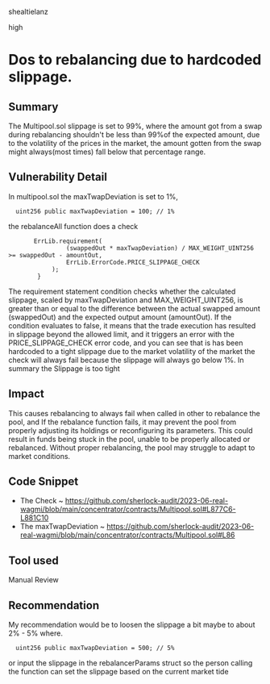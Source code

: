 shealtielanz

high

# Dos to rebalancing due to hardcoded slippage.

## Summary
The Multipool.sol slippage is set to 99%, where the amount got from a swap during rebalancing shouldn't be less than 99%of the expected amount, due to the volatility of the prices in the market, the amount gotten from the swap might always(most times) fall below that percentage range.
## Vulnerability Detail
In multipool.sol the maxTwapDeviation is set to 1%,
```solidity 
  uint256 public maxTwapDeviation = 100; // 1%
```
the rebalanceAll function does a check 
```solidity
       ErrLib.requirement(
                (swappedOut * maxTwapDeviation) / MAX_WEIGHT_UINT256 >= swappedOut - amountOut,
                ErrLib.ErrorCode.PRICE_SLIPPAGE_CHECK
            );
        } 
``` 
The requirement statement condition checks whether the calculated slippage, scaled by maxTwapDeviation and MAX_WEIGHT_UINT256, is greater than or equal to the difference between the actual swapped amount (swappedOut) and the expected output amount (amountOut). If the condition evaluates to false, it means that the trade execution has resulted in slippage beyond the allowed limit, and it triggers an error with the PRICE_SLIPPAGE_CHECK error code, and you can see that is has been hardcoded to a tight slippage due to the market volatility of the market the check will always fail because the slippage will always go below 1%.
In summary the Slippage is too tight
## Impact
This causes rebalancing to always fail when called in other to rebalance the pool, and If the rebalance function fails, it may prevent the pool from properly adjusting its holdings or reconfiguring its parameters. This could result in funds being stuck in the pool, unable to be properly allocated or rebalanced. Without proper rebalancing, the pool may struggle to adapt to market conditions. 
## Code Snippet
- The Check ~ https://github.com/sherlock-audit/2023-06-real-wagmi/blob/main/concentrator/contracts/Multipool.sol#L877C6-L881C10
- The  maxTwapDeviation ~ https://github.com/sherlock-audit/2023-06-real-wagmi/blob/main/concentrator/contracts/Multipool.sol#L86
## Tool used
Manual Review

## Recommendation
My recommendation would be to loosen the slippage a bit maybe to about 2% - 5% where.
```solidity 
  uint256 public maxTwapDeviation = 500; // 5%
```
or input the slippage in the rebalancerParams struct so the person calling the function can set the slippage based on the current market tide